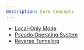```yaml
---
description: Core Concepts
---
```


- [Local-Only Mode](/docs/core-concepts/local-only/)
- [Pseudo Operating System](/docs/core-concepts/pseudo-os/)
- [Reverse Tunneling](/docs/core-concepts/reverse-tunneling/)

